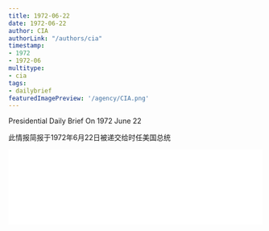 ```yaml
---
title: 1972-06-22
date: 1972-06-22
author: CIA 
authorLink: "/authors/cia"
timestamp: 
- 1972
- 1972-06
multitype: 
- cia
tags: 
- dailybrief
featuredImagePreview: '/agency/CIA.png'
---
```



Presidential Daily Brief On 1972 June 22

此情报简报于1972年6月22日被递交给时任美国总统

<!--more-->





<div id="over" style="width:100%; overflow:hidden"> <iframe id="sFrame" name="sFrame" frameborder="no" border="0"  allowfullscreen marginwidth="0" scrolling="no" src = " /CIA/1972-06-22.html "  style = " position:absulute; width: 806px; top: 300;" > </iframe> </div>